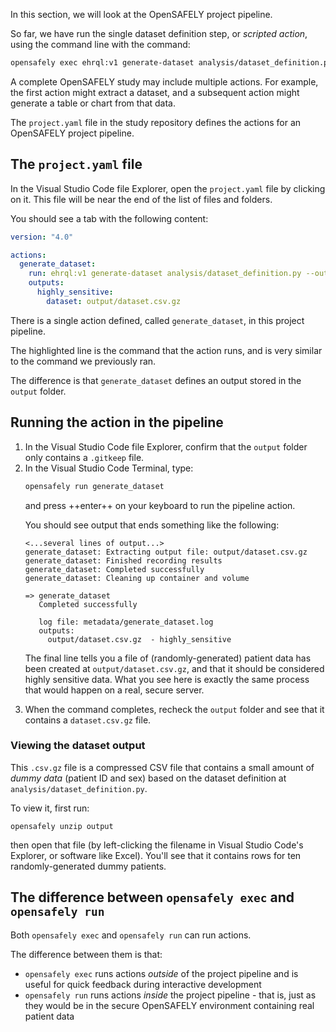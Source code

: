 In this section,
we will look at the OpenSAFELY project pipeline.

So far,
we have run the single dataset definition step, or *scripted action*,
using the command line with the command:

```sh
opensafely exec ehrql:v1 generate-dataset analysis/dataset_definition.py`
```

A complete OpenSAFELY study may include multiple actions.
For example, the first action might extract a dataset,
and a subsequent action might generate a table or chart from that data.

The `project.yaml` file in the study repository
defines the actions for an OpenSAFELY project pipeline.

## The `project.yaml` file

In the Visual Studio Code file Explorer,
open the `project.yaml` file by clicking on it. This file will be near the end of the list of files and folders.

You should see a tab with the following content:

```yaml linenums="1" hl_lines="5"
version: "4.0"

actions:
  generate_dataset:
    run: ehrql:v1 generate-dataset analysis/dataset_definition.py --output output/dataset.csv.gz
    outputs:
      highly_sensitive:
        dataset: output/dataset.csv.gz
```

There is a single action defined, called `generate_dataset`,
in this project pipeline.

The highlighted line is the command that the action runs,
and is very similar to the command we previously ran.

The difference is that `generate_dataset` defines an output
stored in the `output` folder.

## Running the action in the pipeline

<ol>
  <li>
   In the Visual Studio Code file Explorer,
   confirm that the <code>output</code> folder only contains a <code>.gitkeep</code> file.
  </li>

  <li>
   In the Visual Studio Code Terminal,
   type:

   ```sh
   opensafely run generate_dataset
   ```

   and press ++enter++ on your keyboard to run the pipeline action.

   You should see output that ends something like the following:

   ```
   <...several lines of output...>
   generate_dataset: Extracting output file: output/dataset.csv.gz
   generate_dataset: Finished recording results
   generate_dataset: Completed successfully
   generate_dataset: Cleaning up container and volume

   => generate_dataset
      Completed successfully

      log file: metadata/generate_dataset.log
      outputs:
        output/dataset.csv.gz  - highly_sensitive
   ```

   The final line tells you a file of (randomly-generated) patient data has been created at
   <code>output/dataset.csv.gz</code>, and that it should be considered highly sensitive
   data. What you see here is exactly the same process that would happen on a real, secure
   server.
  </li>

  <li>
   When the command completes, recheck the <code>output</code> folder
   and see that it contains a <code>dataset.csv.gz</code> file.
   </li>
</ol>

### Viewing the dataset output

This `.csv.gz` file is a compressed CSV file that contains a small amount of *dummy data* (patient ID and sex)
based on the dataset definition at `analysis/dataset_definition.py`.

To view it, first run:
```
opensafely unzip output
```
then open that file (by left-clicking the filename in Visual Studio Code's Explorer, or
software like Excel). You'll see that it contains rows for ten
randomly-generated dummy patients.

## The difference between `opensafely exec` and `opensafely run`

Both `opensafely exec` and `opensafely run` can run actions.

The difference between them is that:

* `opensafely exec` runs actions *outside* of the project pipeline
  and is useful for quick feedback during interactive development
* `opensafely run` runs actions *inside* the project pipeline -
  that is, just as they would be in the secure OpenSAFELY environment
  containing real patient data
